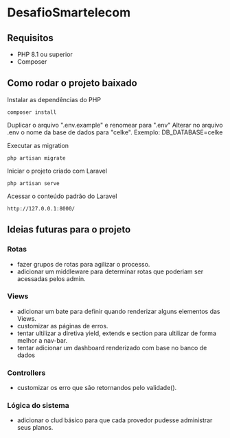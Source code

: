 # DesafioSmartelecom
## Requisitos

* PHP 8.1 ou superior
* Composer

## Como rodar o projeto baixado
Instalar as dependências do PHP
```
composer install
```


Duplicar o arquivo ".env.example" e renomear para ".env"
Alterar no arquivo .env o nome da base de dados para "celke". Exemplo: DB_DATABASE=celke


Executar as migration
```
php artisan migrate
```

Iniciar o projeto criado com Laravel
```
php artisan serve
```

Acessar o conteúdo padrão do Laravel
```
http://127.0.0.1:8000/
```

## Ideias futuras para o projeto
### Rotas 
- fazer grupos de rotas para agilizar o processo.
- adicionar um middleware para determinar rotas que poderiam ser acessadas pelos admin.

### Views
- adicionar um bate para definir quando renderizar alguns elementos das Views.
- customizar as páginas de erros.
- tentar ultilizar a diretiva yield, extends e section para ultilizar de forma melhor a nav-bar.
- tentar adicionar um dashboard renderizado com base no banco de dados

### Controllers
- customizar os erro que são retornandos pelo validade().

### Lógica do sistema
- adicionar o clud básico para que cada provedor pudesse administrar seus planos.
 